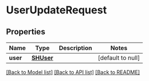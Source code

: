 # UserUpdateRequest
## Properties

Name | Type | Description | Notes
------------ | ------------- | ------------- | -------------
**user** | [**SHUser**](SHUser.md) |  | [default to null]

[[Back to Model list]](../README.md#documentation-for-models) [[Back to API list]](../README.md#documentation-for-api-endpoints) [[Back to README]](../README.md)


